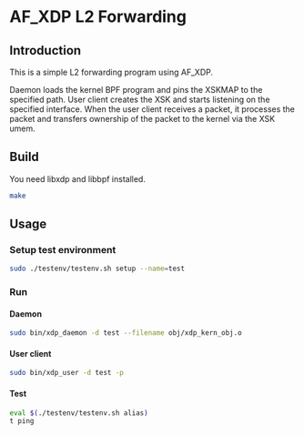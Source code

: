 # AF_XDP L2 Forwarding

## Introduction

This is a simple L2 forwarding program using AF_XDP.

Daemon loads the kernel BPF program and pins the XSKMAP to the specified path. User client creates the XSK and starts listening on the specified interface. When the user client receives a packet, it processes the packet and transfers ownership of the packet to the kernel via the XSK umem.

## Build

You need libxdp and libbpf installed.

```sh
make
```

## Usage

### Setup test environment

```sh
sudo ./testenv/testenv.sh setup --name=test
```

### Run

#### Daemon

```sh
sudo bin/xdp_daemon -d test --filename obj/xdp_kern_obj.o
```

#### User client

```sh
sudo bin/xdp_user -d test -p
```

#### Test

```sh
eval $(./testenv/testenv.sh alias)
t ping
```

